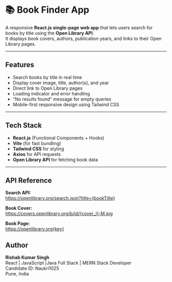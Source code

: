 # 📚 Book Finder App

A responsive **React.js single-page web app** that lets users search for books by title using the **Open Library API**.  
It displays book covers, authors, publication years, and links to their Open Library pages.

---

##  Features

-  Search books by title in real time  
-  Display cover image, title, author(s), and year  
-  Direct link to Open Library pages  
-  Loading indicator and error handling  
-  “No results found” message for empty queries  
-  Mobile-first responsive design using Tailwind CSS  

---

## Tech Stack

- **React.js** (Functional Components + Hooks)
- **Vite** (for fast bundling)
- **Tailwind CSS** for styling
- **Axios** for API requests
- **Open Library API** for fetching book data

---

## API Reference

**Search API:**  
https://openlibrary.org/search.json?title={bookTitle}

**Book Cover:**  
https://covers.openlibrary.org/b/id/{cover_i}-M.jpg

**Book Page:**  
https://openlibrary.org{key}


## Author
**Rishab Kumar Singh**  
React | JavaScript |Java Full Stack | MERN Stack Developer  
Candidate ID: Naukri1025  
Pune, India  